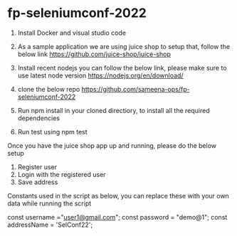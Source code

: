 # fp-seleniumconf-2022

1. Install Docker and visual studio code

2. As a sample application we are using juice shop to setup that, follow the below link
  https://github.com/juice-shop/juice-shop

3. Install recent nodejs you can follow the below link, please make sure to use latest node version
   https://nodejs.org/en/download/

4. clone the below repo
   https://github.com/sameena-ops/fp-seleniumconf-2022

5. Run npm install in your cloned directiory, to install all the required dependencies

6. Run test using npm test

Once you have the juice shop app up and running, please do the below setup
1. Register user
2. Login with the registered user
3. Save address

Constants used in the script as below, you can replace these with your own data while running the script

const username ="user1@gmail.com";
const password = "demo@1";
const addressName = 'SelConf22';
